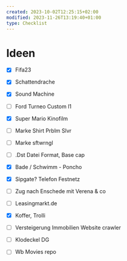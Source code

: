 ```yaml
---
created: 2023-10-02T12:25:15+02:00
modified: 2023-11-26T13:19:40+01:00
type: Checklist
---
```


# Ideen

- [x] Fifa23
- [x] Schattendrache
- [x] Sound Machine
- [ ] Ford Turneo Custom l1
- [x] Super Mario Kinofilm

- [ ] Marke Shirt Prblm Slvr
- [ ] Marke sftwrngl


- [ ] .Dst Datei Format, Base cap

- [x] Bade / Schwimm - Poncho
- [x] Sipgate? Telefon Festnetz 
- [ ] Zug nach Enschede mit Verena & co
- [ ] Leasingmarkt.de
- [x] Koffer, Trolli
- [ ] Versteigerung Immobilien Website crawler
- [ ] Klodeckel DG
- [ ] Wb Movies repo



